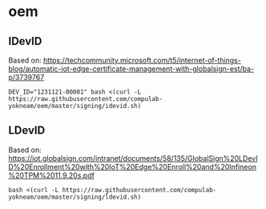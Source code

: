 # oem

## IDevID
Based on: https://techcommunity.microsoft.com/t5/internet-of-things-blog/automatic-iot-edge-certificate-management-with-globalsign-est/ba-p/3739767

```
DEV_ID="1231121-00001" bash <(curl -L https://raw.githubusercontent.com/compulab-yokneam/oem/master/signing/idevid.sh)
```

## LDevID
Based on: https://iot.globalsign.com/intranet/documents/58/135/GlobalSign%20LDevID%20Enrollment%20with%20IoT%20Edge%20Enroll%20and%20Infineon%20TPM%2011.9.20s.pdf

```
bash <(curl -L https://raw.githubusercontent.com/compulab-yokneam/oem/master/signing/ldevid.sh)
```
